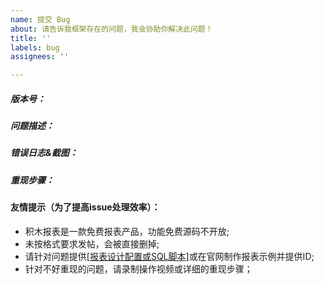 ```yaml
---
name: 提交 Bug
about: 请告诉我框架存在的问题，我会协助你解决此问题！
title: ''
labels: bug
assignees: ''

---
```


##### 版本号：


##### 问题描述：


##### 错误日志&截图：


##### 重现步骤：


#### 友情提示（为了提高issue处理效率）：
  - 积木报表是一款免费报表产品，功能免费源码不开放;
  - 未按格式要求发帖，会被直接删掉;
  - 请针对问题提供[[报表设计配置或SQL脚本]](https://help.jimureport.com/summary/issues)或在官网制作报表示例并提供ID;
  - 针对不好重现的问题，请录制操作视频或详细的重现步骤；

